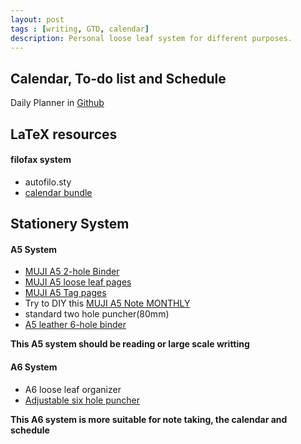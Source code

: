 ```yaml
---
layout: post
tags : [writing, GTD, calendar]
description: Personal loose leaf system for different purposes.
---
```


## Calendar, To-do list and Schedule
Daily Planner in [Github](https://github.com/quxiaofeng/daily_planner)

## LaTeX resources

#### filofax system
+ autofilo.sty
+ [calendar bundle](http://www.ctan.org/tex-archive/macros/latex/contrib/calendar)

## Stationery System

#### A5 System
+ [MUJI A5 2-hole Binder](http://www.douban.com/photos/photo/1681928056/)
+ [MUJI A5 loose leaf pages](http://www.muji.us/store/stationery/notebooks/tree-planting-paper-loose-leaf-a5.html)
+ [MUJI A5 Tag pages](http://www.douban.com/photos/photo/1681931406/#image)
+ Try to DIY this [MUJI A5 Note MONTHLY](http://www.muji.us/store/stationery/notebooks/pt-paper-a5-2h-32sh-monthly.html)
+ standard two hole puncher(80mm)
+ [A5 leather 6-hole binder](http://trade.taobao.com/trade/detail/tradeSnap.htm?spm=a1z09.2.9.231&tradeID=145951262061323)

__This A5 system should be reading or large scale writting__

#### A6 System
+ A6 loose leaf organizer
+ [Adjustable six hole puncher](http://item.taobao.com/item.htm?id=12339657674)

__This A6 system is more suitable for note taking, the calendar and schedule__



